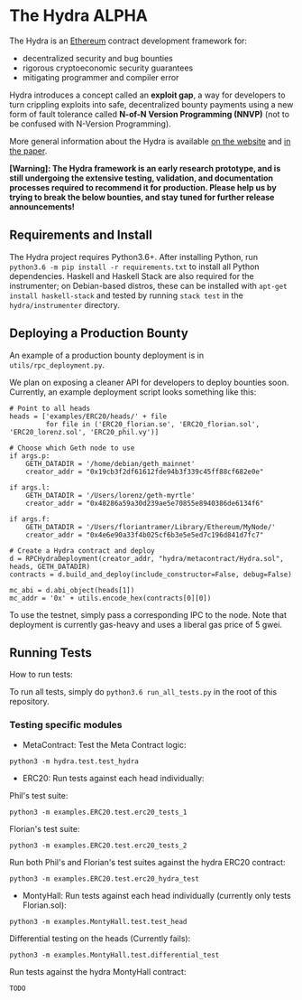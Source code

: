 # The Hydra ALPHA

The Hydra is an [Ethereum](https://ethereum.org) contract development framework for: 

- decentralized security and bug bounties
- rigorous cryptoeconomic security guarantees
- mitigating programmer and compiler error

Hydra introduces a concept called an **exploit gap**, a way for developers to turn 
crippling exploits into safe, decentralized bounty payments using a new form of
fault tolerance called **N-of-N Version Programming (NNVP)** (not to be confused
with N-Version Programming). 

More general information about the Hydra is available [on the website](https://thehydra.io/)
and [in the paper](https://thehydra.io/paper.pdf).

**[Warning]: The Hydra framework is an early research prototype, and is still 
undergoing the extensive testing, validation, and documentation processes required 
to recommend it for production. Please help us by trying to break the below 
bounties, and stay tuned for further release announcements!**

## Requirements and Install

The Hydra project requires Python3.6+.  After installing Python, run
``python3.6 -m pip install -r requirements.txt`` to install all Python
dependencies.  Haskell and Haskell Stack are also required for the instrumenter;
on Debian-based distros, these can be installed with ``apt-get install haskell-stack``
and tested by running ``stack test`` in the ``hydra/instrumenter`` directory.

## Deploying a Production Bounty

An example of a production bounty deployment is in ``utils/rpc_deployment.py``.

We plan on exposing a cleaner API for developers to deploy bounties soon.  Currently,
an example deployment script looks something like this:

```
# Point to all heads
heads = ['examples/ERC20/heads/' + file
		 for file in ('ERC20_florian.se', 'ERC20_florian.sol', 'ERC20_lorenz.sol', 'ERC20_phil.vy')]

# Choose which Geth node to use
if args.p:
	GETH_DATADIR = '/home/debian/geth_mainnet'
	creator_addr = "0x19cb3f2df61612fde94b3f339c45ff88cf682e0e"

if args.l:
	GETH_DATADIR = '/Users/lorenz/geth-myrtle'
	creator_addr = "0x48286a59a30d239ae5e70855e8940386de6134f6"

if args.f:
	GETH_DATADIR = '/Users/floriantramer/Library/Ethereum/MyNode/'
	creator_addr = "0x4e6e90a33f4b025cf6b3e5e5ed7c196d841d7fc7"
	
# Create a Hydra contract and deploy
d = RPCHydraDeployment(creator_addr, "hydra/metacontract/Hydra.sol", heads, GETH_DATADIR)
contracts = d.build_and_deploy(include_constructor=False, debug=False)

mc_abi = d.abi_object(heads[1])
mc_addr = '0x' + utils.encode_hex(contracts[0][0])
```

To use the testnet, simply pass a corresponding IPC to the node.  Note that deployment
is currently gas-heavy and uses a liberal gas price of 5 gwei.

## Running Tests
How to run tests:

To run all tests, simply do ``python3.6 run_all_tests.py`` in the root of this repository.

### Testing specific modules

- MetaContract:
Test the Meta Contract logic:

`python3 -m hydra.test.test_hydra`

- ERC20: 
Run tests against each head individually:

Phil's test suite:

`python3 -m examples.ERC20.test.erc20_tests_1`

Florian's test suite:

`python3 -m examples.ERC20.test.erc20_tests_2`

Run both Phil's and Florian's test suites against the hydra ERC20 contract:

`python3 -m examples.ERC20.test.erc20_hydra_test`

- MontyHall:
Run tests against each head individually (currently only tests Florian.sol):

`python3 -m examples.MontyHall.test.test_head`

Differential testing on the heads (Currently fails):

`python3 -m examples.MontyHall.test.differential_test`

Run tests against the hydra MontyHall contract:

`TODO`
